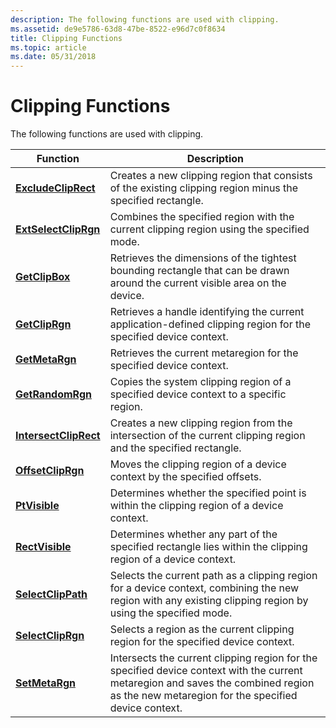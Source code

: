 ```yaml
---
description: The following functions are used with clipping.
ms.assetid: de9e5786-63d8-47be-8522-e96d7c0f8634
title: Clipping Functions
ms.topic: article
ms.date: 05/31/2018
---
```


# Clipping Functions

The following functions are used with clipping.



| Function                                       | Description                                                                                                                                                                               |
|------------------------------------------------|-------------------------------------------------------------------------------------------------------------------------------------------------------------------------------------------|
| [**ExcludeClipRect**](/windows/desktop/api/Wingdi/nf-wingdi-excludecliprect)     | Creates a new clipping region that consists of the existing clipping region minus the specified rectangle.                                                                                |
| [**ExtSelectClipRgn**](/windows/desktop/api/Wingdi/nf-wingdi-extselectcliprgn)   | Combines the specified region with the current clipping region using the specified mode.                                                                                                  |
| [**GetClipBox**](/windows/desktop/api/Wingdi/nf-wingdi-getclipbox)               | Retrieves the dimensions of the tightest bounding rectangle that can be drawn around the current visible area on the device.                                                              |
| [**GetClipRgn**](/windows/desktop/api/Wingdi/nf-wingdi-getcliprgn)               | Retrieves a handle identifying the current application-defined clipping region for the specified device context.                                                                          |
| [**GetMetaRgn**](/windows/desktop/api/Wingdi/nf-wingdi-getmetargn)               | Retrieves the current metaregion for the specified device context.                                                                                                                        |
| [**GetRandomRgn**](/windows/desktop/api/Wingdi/nf-wingdi-getrandomrgn)           | Copies the system clipping region of a specified device context to a specific region.                                                                                                     |
| [**IntersectClipRect**](/windows/desktop/api/Wingdi/nf-wingdi-intersectcliprect) | Creates a new clipping region from the intersection of the current clipping region and the specified rectangle.                                                                           |
| [**OffsetClipRgn**](/windows/desktop/api/Wingdi/nf-wingdi-offsetcliprgn)         | Moves the clipping region of a device context by the specified offsets.                                                                                                                   |
| [**PtVisible**](/windows/desktop/api/Wingdi/nf-wingdi-ptvisible)                 | Determines whether the specified point is within the clipping region of a device context.                                                                                                 |
| [**RectVisible**](/windows/desktop/api/Wingdi/nf-wingdi-rectvisible)             | Determines whether any part of the specified rectangle lies within the clipping region of a device context.                                                                               |
| [**SelectClipPath**](/windows/desktop/api/Wingdi/nf-wingdi-selectclippath)       | Selects the current path as a clipping region for a device context, combining the new region with any existing clipping region by using the specified mode.                               |
| [**SelectClipRgn**](/windows/desktop/api/Wingdi/nf-wingdi-selectcliprgn)         | Selects a region as the current clipping region for the specified device context.                                                                                                         |
| [**SetMetaRgn**](/windows/desktop/api/Wingdi/nf-wingdi-setmetargn)               | Intersects the current clipping region for the specified device context with the current metaregion and saves the combined region as the new metaregion for the specified device context. |



 

 

 



